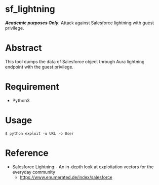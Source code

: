 # sf_lightning
***Academic purposes Only***. 
Attack against Salesforce lightning with guest privilege.

# Abstract
This tool dumps the data of Salesforce object through Aura lightning endpoint with the guest privilege.

# Requirement
- Python3 

# Usage
```
$ python exploit -u URL -o User
```

# Reference
- Salesforce Lightning - An in-depth look at exploitation vectors for the everyday community
  - https://www.enumerated.de/index/salesforce
